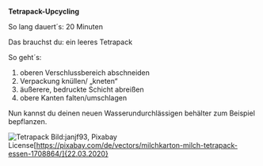  **Tetrapack-Upcycling**
 
 So lang dauert´s: 20 Minuten
 
 Das brauchst du: ein leeres Tetrapack
 
 So geht´s: 
1. oberen Verschlussbereich abschneiden
1.  Verpackung knüllen/ „kneten“
1. äußerere, bedruckte Schicht abreißen
1. obere Kanten falten/umschlagen

Nun kannst du deinen neuen Wasserundurchlässigen behälter zum Beispiel bepflanzen.


![Tetrapack](https://cdn.pixabay.com/photo/2016/10/02/03/14/milk-carton-1708864_1280.png)
Bild:janjf93, Pixabay License[https://pixabay.com/de/vectors/milchkarton-milch-tetrapack-essen-1708864/]{22.03.2020}
